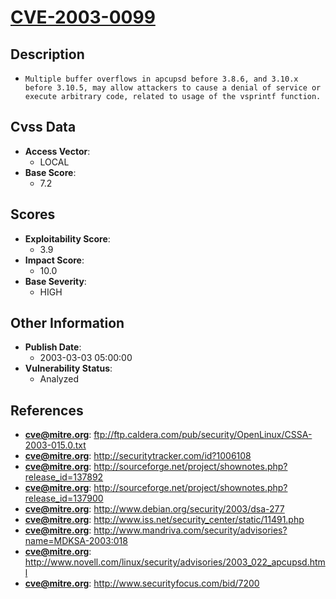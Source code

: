 
# [CVE-2003-0099](https://cve.mitre.org/cgi-bin/cvename.cgi?name=CVE-2003-0099)

## Description

- `Multiple buffer overflows in apcupsd before 3.8.6, and 3.10.x before 3.10.5, may allow attackers to cause a denial of service or execute arbitrary code, related to usage of the vsprintf function.`

## Cvss Data

- **Access Vector**:
  - LOCAL
- **Base Score**:
  - 7.2

## Scores

- **Exploitability Score**:
  - 3.9
- **Impact Score**:
  - 10.0
- **Base Severity**:
  - HIGH

## Other Information

- **Publish Date**:
  - 2003-03-03 05:00:00
- **Vulnerability Status**:
  - Analyzed

## References

- **cve@mitre.org**: ftp://ftp.caldera.com/pub/security/OpenLinux/CSSA-2003-015.0.txt
- **cve@mitre.org**: http://securitytracker.com/id?1006108
- **cve@mitre.org**: http://sourceforge.net/project/shownotes.php?release_id=137892
- **cve@mitre.org**: http://sourceforge.net/project/shownotes.php?release_id=137900
- **cve@mitre.org**: http://www.debian.org/security/2003/dsa-277
- **cve@mitre.org**: http://www.iss.net/security_center/static/11491.php
- **cve@mitre.org**: http://www.mandriva.com/security/advisories?name=MDKSA-2003:018
- **cve@mitre.org**: http://www.novell.com/linux/security/advisories/2003_022_apcupsd.html
- **cve@mitre.org**: http://www.securityfocus.com/bid/7200
